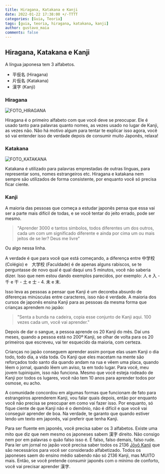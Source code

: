 ```yaml
---
title: Hiragana, Katakana e Kanji
date: 2022-01-22 17:38:00 +/-TTTT
categories: [Guia, Teoria]
tags: [guia, teoria, hiragana, katakana, kanji]
author: gustavo_maia
comments: false
---
```


## Hiragana, Katakana e Kanji

A língua japonesa tem 3 alfabetos. 

* 平仮名 (Hiragana)
* 片仮名 (Katakana)
* 漢字 (Kanji)

### Hiragana

![FOTO_HIRAGANA](https://upload.wikimedia.org/wikipedia/commons/5/5d/Hiragana_acentuado_small.png)

Hiragana é o primeiro alfabeto com que você deve se preocupar. Ele é usado tanto para palavras quanto nomes, as vezes usado no lugar de Kanji, as vezes não. Não há motivo algum para tentar te explicar isso agora, você só vai entender isso de verdade depois de consumir muito Japonês, relaxa!

### Katakana

![FOTO_KATAKANA](https://upload.wikimedia.org/wikipedia/commons/thumb/0/0d/Table_katakana.svg/1920px-Table_katakana.svg.png)

Katakana é utilizado para palavras emprestadas de outras línguas, para representar sons, nomes estrangeiros etc. Hiragana e katakana nem sempre são utilizados de forma consistente, por enquanto você só precisa ficar ciente.

### Kanji

A maioria das pessoas que começa a estudar japonês pensa que essa vai ser a parte mais difícil de todas, e se você tentar do jeito errado, pode ser mesmo.

>"Aprender 3000 e tantos simbolos, todos diferentes um dos outros, cada um com um significado diferente e ainda por cima um ou mais jeitos de se ler? Deus me livre"

Ou algo nessa linha.

A verdade é que para você que está começando, a diferença entre 中学校 (Colégio) e　大学校 (Faculdade) é de apenas alguns rabiscos, se te perguntasse de novo qual é qual daqui uns 5 minutos, você não saberia dizer. Isso que nem estou dando exemplos parecidos, por exemplo: 人 e 入 - 千 e 干 - 土 e 士 - 4. 未 e 末.

Isso leva as pessoas a pensar que Kanji é um decoreba absurdo de diferenças minúsculas entre caracteres, isso não é verdade. A maioria dos cursos de japonês ensina Kanji para as pessoas da mesma forma que crianças aprendem no japão: 

>"Senta a bunda na cadeira, copia esse conjunto de Kanji aqui. 100 vezes cada um, você vai aprender."

Depois de dar o sangue, a pessoa aprende os 20 Kanji do mês. Daí uns meses, quando a pessoa está no 200º Kanji, se olhar de volta para os 20 primeiros que escreveu, vai ter esquecido da maioria, com certeza.

Crianças no japão conseguem aprender assim porque elas usam Kanji o dia todo, todo dia, a vida toda. Os Kanji que eles macetam na mente são reforçados todo santo dia quando andam na rua e vêem uma placa, quando lêem o jornal, quando lêem um aviso, ta em todo lugar. Para você, meu jovem tupiniquim, isso não funciona. Mesmo que você esteja rodeado de Kanji por todos os lugares, você não tem 10 anos para aprender todos por osmose, eu acho.

A comunidade concordou em algumas formas que funcionam de fato para estrangeiros aprenderem Kanji, vou falar quais depois, então por enquanto você não precisa se preocupar em como vai fazer isso. Por enquanto, só fique ciente de que Kanji não é o demônio, não é difícil e que você vai conseguir aprender de boa. Na verdade, te garanto que quando estiver lendo um texto em japonês, vai preferir que tenha Kanji.

Para ser fluente em japonês, você precisa saber os 3 alfabetos. Existe uma mito que diz que nem mesmo os japoneses sabem 漢字 direito. Não consigo nem por em palavras o quão falso isso é. É falso, falso demais, falso rude. Para ler um jornal no japão você precisa saber todos os 2136 [Jōyō Kanji](https://pt.wikipedia.org/wiki/J%C5%8Dy%C5%8D_Kanji) que são necessários para você ser considerado alfabetizado. Todos os japoneses saem do ensino médio sabendo não só 2136 Kanji, mas MUITO mais. Então, se você pretende consumir japonês com o mínimo de conforto, você vai precisar aprender 漢字.